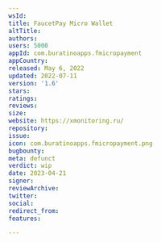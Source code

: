 ```yaml
---
wsId: 
title: FaucetPay Micro Wallet
altTitle: 
authors:
users: 5000
appId: com.buratinoapps.fmicropayment
appCountry: 
released: May 6, 2022
updated: 2022-07-11
version: '1.6'
stars: 
ratings: 
reviews: 
size: 
website: https://xmonitoring.ru/
repository: 
issue: 
icon: com.buratinoapps.fmicropayment.png
bugbounty: 
meta: defunct
verdict: wip
date: 2023-04-21
signer: 
reviewArchive: 
twitter: 
social: 
redirect_from: 
features: 

---
```


